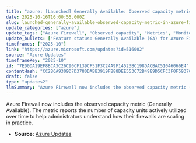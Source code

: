 ```yaml
---
title: "azure: [Launched] Generally Available: Observed capacity metric in Azure Firewall"
date: 2025-10-16T16:00:55.000Z
slug: launched-generally-available-observed-capacity-metric-in-azure-firewall
update_categories: ["azure"]
update_tags: ["Azure Firewall", "Observed capacity", "Metrics", "Monitoring", "Observability", "General availability", "Security"]
update_bullets: ["Feature status: Generally Available (GA) for Azure Firewall.", "New metric name: Observed capacity.", "What it measures: number of capacity units actively utilized over time.", "Primary benefit: improves observability into real-world firewall scaling.", "Intended use: helps administrators with capacity planning and monitoring of scaling behavior."]
timeframes: ["2025-10"]
link: "https://azure.microsoft.com/updates?id=516002"
source: "Azure Updates"
timeframeKey: "2025-10"
id: "7ED0DA19EF8BCA3C26C90CF139CF51F3C24A9F14523BC198DACBAC51046066E4"
contentHash: "CC2B6A9309D7D3780DABB3919FB88DEE553C72B49E9D5CFC3F0F5937CF8E4EBE"
draft: false
type: "updates2"
llmSummary: "Azure Firewall now includes the observed capacity metric (Generally Available). The metric reports the number of capacity units actively utilized over time to help administrators understand how their firewalls are scaling in practice."
---
```


Azure Firewall now includes the observed capacity metric (Generally Available). The metric reports the number of capacity units actively utilized over time to help administrators understand how their firewalls are scaling in practice.

- **Source:** [Azure Updates](https://azure.microsoft.com/updates?id=516002)
